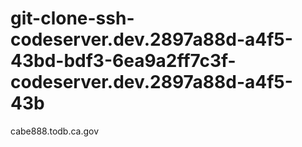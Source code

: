 # git-clone-ssh-codeserver.dev.2897a88d-a4f5-43bd-bdf3-6ea9a2ff7c3f-codeserver.dev.2897a88d-a4f5-43b
cabe888.todb.ca.gov
